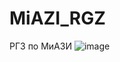 # MiAZI_RGZ
РГЗ по МиАЗИ
![image](https://user-images.githubusercontent.com/75850010/163060697-86ebe2df-5d55-4375-bba8-c53de824f9af.png)
